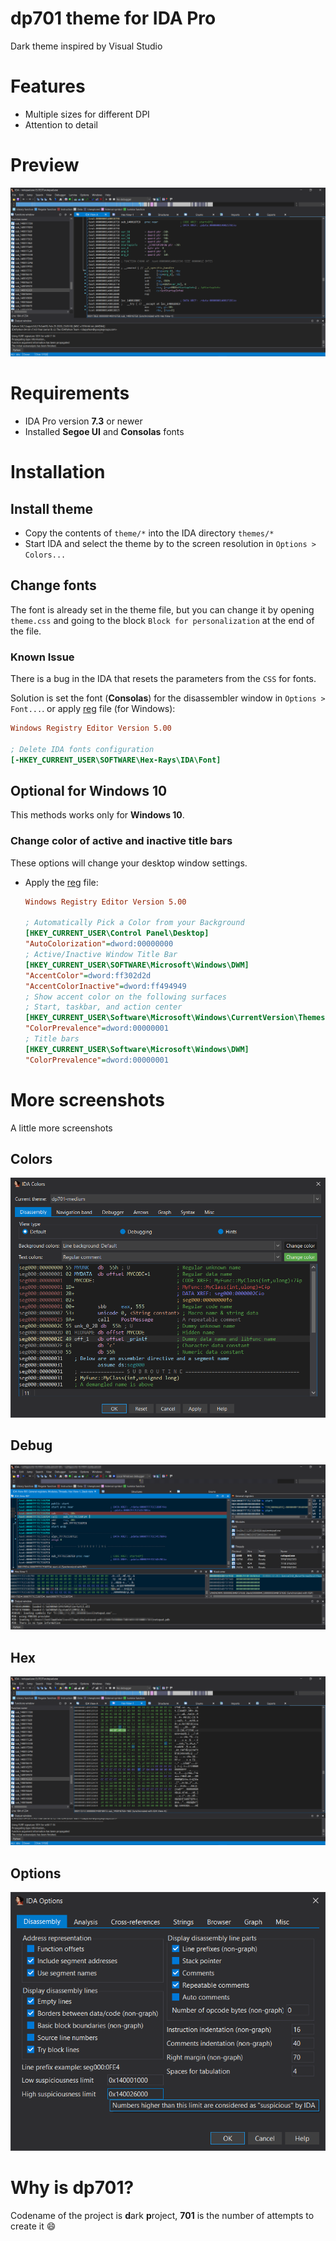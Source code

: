 # dp701 theme for IDA Pro
Dark theme inspired by Visual Studio

# Features

- Multiple sizes for different DPI
- Attention to detail

# Preview

![](screenshots/theme-preview.png)

# Requirements

- IDA Pro version  **7.3** or newer
- Installed **Segoe UI** and **Consolas** fonts

# Installation

## Install theme

- Copy the contents of `theme/*` into the IDA directory `themes/*`
- Start IDA and select the theme by to the screen resolution in `Options > Colors...`

## Change fonts

The font is already set in the theme file, but you can change it by opening `theme.css` and going to the block `Block for personalization` at the end of the file.

### Known Issue

There is a bug in the IDA that resets the parameters from the `CSS` for fonts.

Solution is set the font (**Consolas**) for the disassembler window in `Options > Font...`.  or apply [reg](https://wiki.winehq.org/Regedit) file (for Windows):

```ini
Windows Registry Editor Version 5.00

; Delete IDA fonts configuration
[-HKEY_CURRENT_USER\SOFTWARE\Hex-Rays\IDA\Font]
```

## Optional for Windows 10

This methods works only for **Windows 10**.

### Change color of active and inactive title bars

These options will change your desktop window settings.

- Apply the [reg](https://wiki.winehq.org/Regedit) file:

  ```ini
  Windows Registry Editor Version 5.00
  
  ; Automatically Pick a Color from your Background
  [HKEY_CURRENT_USER\Control Panel\Desktop]
  "AutoColorization"=dword:00000000
  ; Active/Inactive Window Title Bar
  [HKEY_CURRENT_USER\SOFTWARE\Microsoft\Windows\DWM]
  "AccentColor"=dword:ff302d2d
  "AccentColorInactive"=dword:ff494949
  ; Show accent color on the following surfaces
  ; Start, taskbar, and action center
  [HKEY_CURRENT_USER\Software\Microsoft\Windows\CurrentVersion\Themes\Personalize]
  "ColorPrevalence"=dword:00000001
  ; Title bars
  [HKEY_CURRENT_USER\Software\Microsoft\Windows\DWM]
  "ColorPrevalence"=dword:00000001
  ```

# More screenshots

A little more screenshots

## Colors

![](screenshots/colors-preview.png)

## Debug

![](screenshots/debug-preview.png)

## Hex

![](screenshots/hex-preview.png)

## Options

![](screenshots/options-preview.png)

# Why is dp701?

Codename of the project is **d**ark **p**roject, **701** is the number of attempts to create it :smile:

